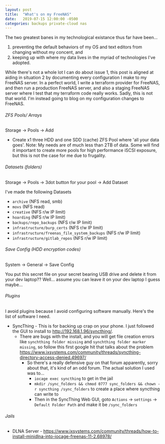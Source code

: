 ```yaml
---
layout: post
title:  "What's on my FreeNAS"
date:   2019-07-15 12:00:00 -0500
categories: backups private-cloud nas
---
```


The two greatest banes in my technological existance thus far have been...

1. preventing the default behaviors of my OS and text editors from changing without my concent, and
2. keeping up with where my data lives in the myriad of technologies I've adopted.

While there's not a whole lot I can do about issue 1, this post is aligned at aiding in situation 2 by documenting every configuration I make to my FreeNAS server.  In a perfect world, I write a terraform provider for FreeNAS, and then run a production FreeNAS server, and also a staging FreeNAS server where I test that my terraform code really works.  Sadly, this is not that world.  I'm instead going to blog on my configuration changes to FreeNAS.


###### ZFS Pools/ Arrays

Storage -> Pools -> Add

- Create x1 three HDD and one SDD (cache) ZFS Pool where 'all your data goes'.  Note: My needs are of much less than 2TB of data.  Some will find it important to create more pools for high performance iSCSI exposure, but this is not the case for me due to frugality.


###### Datasets (folders)

Storage -> Pools -> 3dot button for your pool -> Add Dataset

I've made the following Datasets

- `archive` (NFS read, smb)
- `movs` (NFS read)
- `creative` (NFS r/w IP limit)
- `hoarding` (NFS r/w IP limit)
- `backups/repo_backups` (NFS r/w IP limit)
- `infrastructure/burp_certs` (NFS r/w IP limit)
- `infrastructure/freenas_file_system_backups` (NFS r/w IP limit)
- `infrastructure/gitlab_repos` (NFS r/w IP limit)


###### Save Config (HDD encryption codes)

System -> General -> Save Config


You put this secret file on your secret bearing USB drive and delete it from your dev laptop??  Well... assume you can leave it on your dev laptop I guess maybe...


###### Plugins

I avoid plugins because I avoid configuring software manually.  Here's the list of software I need.

- SyncThing - This is for backing up crap on your phone.  I just followed the GUI to install to http://192.168.1.96/syncthing/.
  - There are bugs with the install, and you will get file creation errors like `synchthing folder missing` and `synchthing folder marker missing`, so follow this first google hit that talks about the problem https://www.ixsystems.com/community/threads/syncthing-directory-access-denied.49697/
    - So there's a really defensive guy on that forum apparently, sorry about that, it's kind of an odd forum.  The actual solution I used was to...
      - `iocage exec syncthing` to get in the jail
      - `mkdir /sync_folders && chmod 0777 sync_folders && chown -r syncthing /sync_folders` to create a place where syncthing can write to
      - Then in the SyncThing Web GUI, goto `Actions` -> `settings` -> `Default Folder Path` and make it be `/sync_folders`


###### Jails

- DLNA Server - https://www.ixsystems.com/community/threads/how-to-install-minidlna-into-iocage-freenas-11-2.68978/


